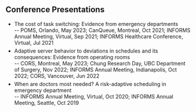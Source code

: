 ## Conference Presentations

<ul style="margin:0 0 5px;">
  <li><autocolor>The cost of task switching: Evidence from emergency departments</autocolor></li>
      -- POMS, Orlando, May 2023; CanQueue, Montreal, Oct 2021; INFORMS Annual Meeting, Virtual, Sep 2021; INFORMS Healthcare Conference, Virtual, Jul 2021<br>
</ul>

<ul style="margin:0 0 5px;">
  <li><autocolor>Adaptive server behavior to deviations in schedules and its consequences: Evidence from operating rooms</autocolor></li>
      -- CORS, Montreal, May 2023; Chung Research Day, UBC Department of Surgery, Nov 2022; INFORMS Annual Meeting, Indianapolis, Oct 2022; CORS, Vancouver, Jun 2022<br>
</ul>

<ul style="margin:0 0 5px;">
  <li><autocolor>When are doctors most needed? A risk-adaptive scheduling in emergency department</autocolor></li>
      -- INFORMS Annual Meeting, Virtual, Oct 2020; INFORMS Annual Meeting, Seattle, Oct 2019<br>
</ul>

